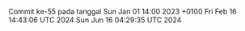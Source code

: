 Commit ke-55 pada tanggal Sun Jan 01 14:00 2023 +0100
Fri Feb 16 14:43:06 UTC 2024
Sun Jun 16 04:29:35 UTC 2024
